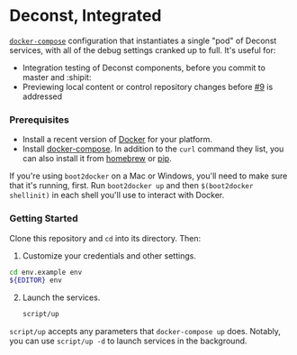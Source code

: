 # Deconst, Integrated

[`docker-compose`](https://docs.docker.com/compose/) configuration that instantiates a single "pod" of Deconst services, with all of the debug settings cranked up to full. It's useful for:

 * Integration testing of Deconst components, before you commit to master and :shipit:
 * Previewing local content or control repository changes before [#9](https://github.com/deconst/deconst-docs/issues/9) is addressed

### Prerequisites

 * Install a recent version of [Docker](https://docs.docker.com/installation/#installation) for your platform.
 * Install [docker-compose](https://docs.docker.com/compose/install/). In addition to the `curl` command they list, you can also install it from [homebrew](http://brew.sh/) or [pip](https://pypi.python.org/pypi/docker-compose/1.3.0rc1).

If you're using `boot2docker` on a Mac or Windows, you'll need to make sure that it's running, first. Run `boot2docker up` and then `$(boot2docker shellinit)` in each shell you'll use to interact with Docker.

### Getting Started

Clone this repository and `cd` into its directory. Then:

1. Customize your credentials and other settings.
  ```bash
  cd env.example env
  ${EDITOR} env
  ```
2. Launch the services.
   ```bash
   script/up
   ```

`script/up` accepts any parameters that `docker-compose up` does. Notably, you can use `script/up -d` to launch services in the background.
